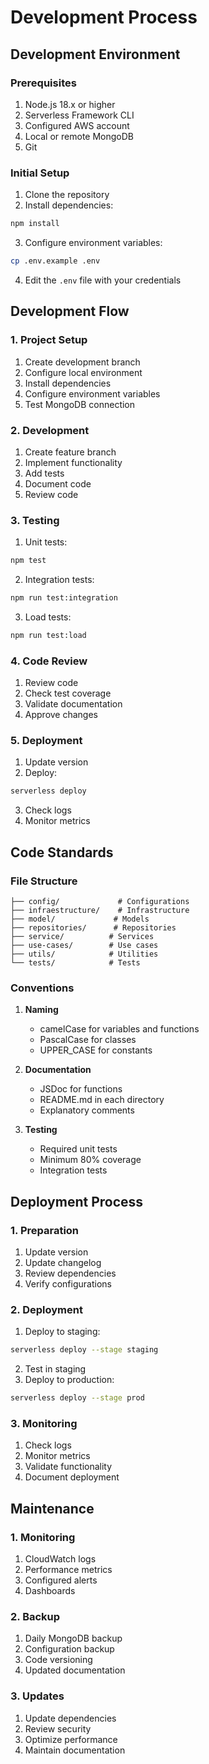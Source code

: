 # Development Process

## Development Environment

### Prerequisites
1. Node.js 18.x or higher
2. Serverless Framework CLI
3. Configured AWS account
4. Local or remote MongoDB
5. Git

### Initial Setup
1. Clone the repository
2. Install dependencies:
```bash
npm install
```
3. Configure environment variables:
```bash
cp .env.example .env
```
4. Edit the `.env` file with your credentials

## Development Flow

### 1. Project Setup
1. Create development branch
2. Configure local environment
3. Install dependencies
4. Configure environment variables
5. Test MongoDB connection

### 2. Development
1. Create feature branch
2. Implement functionality
3. Add tests
4. Document code
5. Review code

### 3. Testing
1. Unit tests:
```bash
npm test
```
2. Integration tests:
```bash
npm run test:integration
```
3. Load tests:
```bash
npm run test:load
```

### 4. Code Review
1. Review code
2. Check test coverage
3. Validate documentation
4. Approve changes

### 5. Deployment
1. Update version
2. Deploy:
```bash
serverless deploy
```
3. Check logs
4. Monitor metrics

## Code Standards

### File Structure
```
├── config/             # Configurations
├── infraestructure/    # Infrastructure
├── model/             # Models
├── repositories/      # Repositories
├── service/          # Services
├── use-cases/        # Use cases
├── utils/            # Utilities
└── tests/            # Tests
```

### Conventions
1. **Naming**
   - camelCase for variables and functions
   - PascalCase for classes
   - UPPER_CASE for constants

2. **Documentation**
   - JSDoc for functions
   - README.md in each directory
   - Explanatory comments

3. **Testing**
   - Required unit tests
   - Minimum 80% coverage
   - Integration tests

## Deployment Process

### 1. Preparation
1. Update version
2. Update changelog
3. Review dependencies
4. Verify configurations

### 2. Deployment
1. Deploy to staging:
```bash
serverless deploy --stage staging
```
2. Test in staging
3. Deploy to production:
```bash
serverless deploy --stage prod
```

### 3. Monitoring
1. Check logs
2. Monitor metrics
3. Validate functionality
4. Document deployment

## Maintenance

### 1. Monitoring
1. CloudWatch logs
2. Performance metrics
3. Configured alerts
4. Dashboards

### 2. Backup
1. Daily MongoDB backup
2. Configuration backup
3. Code versioning
4. Updated documentation

### 3. Updates
1. Update dependencies
2. Review security
3. Optimize performance
4. Maintain documentation 